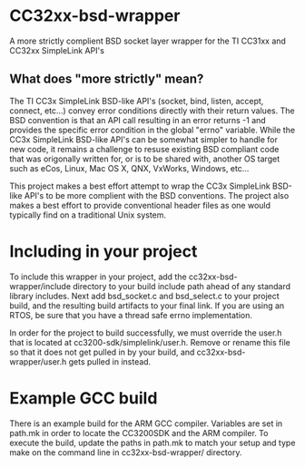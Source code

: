 # CC32xx-bsd-wrapper
A more strictly complient BSD socket layer wrapper for the TI CC31xx and CC32xx SimpleLink API's

## What does "more strictly" mean?
The TI CC3x SimpleLink BSD-like API's (socket, bind, listen, accept, connect, etc...) convey error conditions directly with their return values.  The BSD convention is that an API call resulting in an error returns -1 and provides the specific error condition in the global "errno" variable.  While the CC3x SimpleLink BSD-like API's can be somewhat simpler to handle for new code, it remains a challenge to resuse existing BSD compliant code that was origonally written for, or is to be shared with, another OS target such as eCos, Linux, Mac OS X, QNX, VxWorks, Windows, etc...

This project makes a best effort attempt to wrap the CC3x SimpleLink BSD-like API's to be more complient with the BSD conventions.  The project also makes a best effort to provide conventional header files as one would typically find on a traditional Unix system.

# Including in your project
To include this wrapper in your project, add the cc32xx-bsd-wrapper/include directory to your build include path ahead of any standard library includes.  Next add bsd_socket.c and bsd_select.c to your project build, and the resulting build artifacts to your final link.  If you are using an RTOS, be sure that you have a thread safe errno implementation.

In order for the project to build successfully, we must override the user.h that is located at cc3200-sdk/simplelink/user.h.  Remove or rename this file so that it does not get pulled in by your build, and cc32xx-bsd-wrapper/user.h gets pulled in instead.

# Example GCC build
There is an example build for the ARM GCC compiler.  Variables are set in path.mk in order to locate the CC3200SDK and the ARM compiler.  To execute the build, update the paths in path.mk to match your setup and type make on the command line in cc32xx-bsd-wrapper/ directory.
